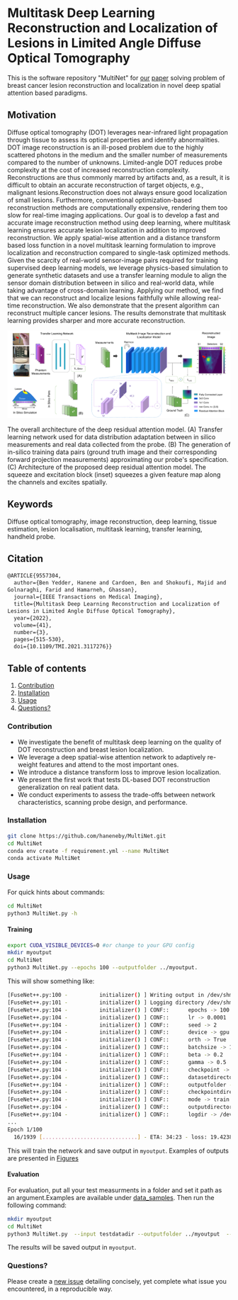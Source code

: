 # Multitask Deep Learning Reconstruction and Localization of Lesions in Limited Angle Diffuse Optical Tomography
This is the software repository "MultiNet" for [our](https://ieeexplore.ieee.org/document/9557304) [paper](#cite) solving problem of breast cancer lesion reconstruction and localization in novel deep spatial attention based paradigms.

## Motivation
Diffuse optical tomography (DOT) leverages near-infrared light propagation through tissue to assess its optical properties and identify abnormalities. DOT image reconstruction is an ill-posed problem due to the highly scattered photons in the medium and the smaller number of measurements compared to the number of unknowns. Limited-angle DOT reduces probe complexity at the cost of increased reconstruction complexity.
Reconstructions are thus commonly marred by artifacts and, as a result, it is difficult to obtain an accurate reconstruction of target objects, e.g., malignant lesions.Reconstruction does not always ensure good localization of small lesions. Furthermore, conventional optimization-based reconstruction methods are computationally expensive, rendering them too slow for real-time imaging applications.
Our goal is to develop a fast and accurate image reconstruction method using deep learning, where multitask learning ensures accurate lesion localization in addition to improved reconstruction.
We apply spatial-wise attention and a distance transform based loss function in a novel multitask learning formulation to improve localization and reconstruction compared to single-task optimized methods.
Given the scarcity of real-world sensor-image pairs required for training supervised deep learning models,
we leverage physics-based simulation to generate synthetic datasets and use a transfer learning module to align the sensor domain distribution between in silico and real-world data, while taking advantage of cross-domain learning.
Applying our method, we find that we can reconstruct and localize lesions faithfully while allowing real-time reconstruction. We also demonstrate that the present algorithm can reconstruct multiple cancer lesions.
The results demonstrate that multitask learning provides sharper and more accurate reconstruction.

![Architecture](Images/Architecture.png)

The overall architecture of the deep residual attention  model. (A) Transfer learning network used for data distribution adaptation between in silico measurements and real data collected from the probe. (B) The generation of in-silico training data pairs (ground truth image and their corresponding forward projection measurements) approximating our probe's specification. (C)
Architecture of the proposed deep residual attention model. The squeeze and excitation block (inset) squeezes a given feature map along the channels and excites spatially.
<!---A Workflow example for DOT image reconstruction: Illumination, detection, and estimation of optical coefficients in tissue.--->
<!---Light propagation and scattering in the tissue are schematized. DOT reconstructed image shows the optical coefficients in the tissue. The success of diagnosis and treatment relies on accurate reconstruction and estimation of the optical properties of a medium.--->
## Keywords
Diffuse optical tomography, image reconstruction, deep learning, tissue estimation, lesion localisation, multitask learning, transfer learning, handheld probe.
## Citation
<a name="Cite"></a>
```bibtext
@ARTICLE{9557304,
  author={Ben Yedder, Hanene and Cardoen, Ben and Shokoufi, Majid and Golnaraghi, Farid and Hamarneh, Ghassan},
  journal={IEEE Transactions on Medical Imaging}, 
  title={Multitask Deep Learning Reconstruction and Localization of Lesions in Limited Angle Diffuse Optical Tomography}, 
  year={2022},
  volume={41},
  number={3},
  pages={515-530},
  doi={10.1109/TMI.2021.3117276}}
```
## Table of contents
1. [Contribution](#contribution)
2. [Installation](#install)
3. [Usage](#usage)
4. [Questions?](#faq)

### Contribution
<a name="contribution"></a>
- We investigate the benefit of multitask deep learning on the quality of DOT reconstruction and breast lesion localization.
- We leverage a deep spatial-wise attention network to adaptively re-weight features and attend to the most important ones.
- We introduce a distance transform loss to improve lesion localization.
- We present the first work that tests DL-based DOT reconstruction generalization on real patient data.
- We conduct experiments to assess the trade-offs between network characteristics, scanning probe design, and performance.
### Installation
<a name="install"></a>

```bash
git clone https://github.com/haneneby/MultiNet.git  
cd MultiNet
conda env create -f requirement.yml --name MultiNet
conda activate MultiNet
```
### Usage
<a name="Usage"></a>
For quick hints about commands:
```bash
cd MultiNet
python3 MultiNet.py -h
```
#### Training
<a name="Training"></a>
```bash
export CUDA_VISIBLE_DEVICES=0 #or change to your GPU config
mkdir myoutput
cd MultiNet
python3 MultiNet.py --epochs 100 --outputfolder ../myoutput.      


```
This will show something like:
```bash
[FuseNet++.py:100 -          initializer() ] Writing output in /dev/shm/MultiNet/MultiNet/../myoutput
[FuseNet++.py:101 -          initializer() ] Logging directory /dev/shm/MultiNet/MultiNet/../myoutput
[FuseNet++.py:104 -          initializer() ] CONF::		 epochs -> 100
[FuseNet++.py:104 -          initializer() ] CONF::		 lr -> 0.0001
[FuseNet++.py:104 -          initializer() ] CONF::		 seed -> 2
[FuseNet++.py:104 -          initializer() ] CONF::		 device -> gpu
[FuseNet++.py:104 -          initializer() ] CONF::		 orth -> True
[FuseNet++.py:104 -          initializer() ] CONF::		 batchsize -> 16
[FuseNet++.py:104 -          initializer() ] CONF::		 beta -> 0.2
[FuseNet++.py:104 -          initializer() ] CONF::		 gamma -> 0.5
[FuseNet++.py:104 -          initializer() ] CONF::		 checkpoint -> None
[FuseNet++.py:104 -          initializer() ] CONF::		 datasetdirectory -> ./data/data_samples/
[FuseNet++.py:104 -          initializer() ] CONF::		 outputfolder -> ../myoutput
[FuseNet++.py:104 -          initializer() ] CONF::		 checkpointdirectory -> .
[FuseNet++.py:104 -          initializer() ] CONF::		 mode -> train
[FuseNet++.py:104 -          initializer() ] CONF::		 outputdirectory -> /dev/shm/MultiNet/MultiNet/../myoutput
[FuseNet++.py:104 -          initializer() ] CONF::		 logdir -> /dev/shm/MultiNet/MultiNet/../myoutput
...
Epoch 1/100
  16/1939 [..............................] - ETA: 34:23 - loss: 19.4238
```

This will train the network and save output in `myoutput`.
Examples of outputs are presented in [Figures](MultiNet/Figures) 
<!--![images/reconst](MultiNet/Images/test_generated_image-19.png?=100x100)-->
#### Evaluation
For evaluation, put all your test measurments in a folder and set it path as an argument.Examples are available under [data_samples](MultiNet/data). Then run the following command:

<a name="Evaluation"></a>
```bash
mkdir myoutput
cd MultiNet
python3 MultiNet.py  --input testdatadir --outputfolder ../myoutput  --mode test
```

The results will be saved output in `myoutput`. 
### Questions?
<a name="faq"></a>
Please create a [new issue](https://github.com/haneneby/MultiNet/issues/new/choose) detailing concisely, yet complete what issue you encountered, in a reproducible way.
